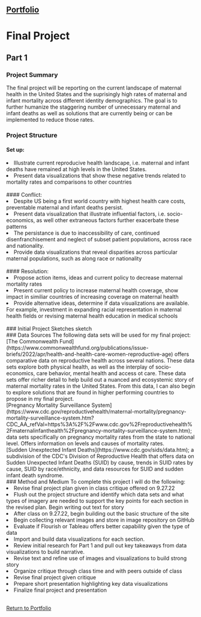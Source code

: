 ## [Portfolio](https://svp893.github.io/Philip-Portfolio/)

# Final Project<br>
## Part 1
### Project Summary
The final project will be reporting on the current landscape of maternal health in the United States and the suprisingly high rates of maternal and infant mortality across different identity demographics. The goal is to further humanize the staggering number of unnecessary maternal and infant deaths as well as solutions that are currently being or can be implemented to reduce those rates.<br>
### Project Structure
#### Set up: 
<li>Illustrate current reproducive health landscape, i.e. maternal and infant deaths have remained at high levels in the United States.</li>
<li> Present data visualizations that show these negative trends related to mortality rates and comparisons to other countries </li>
<br>
#### Conflict: 
<li> Despite US being a first world country with highest health care costs, preventable maternal and infant deaths persist. </li>
<li> Present data visualization that illustrate influential factors, i.e. socio-economics, as well other extraneous factors further exacerbate these patterns
<li> The persistance is due to inaccessibility of care, continued disenfranchisement and neglect of subset patient populations, across race and nationality. </li>
<li> Provide data visualizations that reveal disparities across particular maternal populations, such as along race or nationality </li>
<br>
#### Resolution:
<li> Propose action items, ideas and current policy to decrease maternal mortality rates </li>
<li> Present current policy to increase maternal health coverage, show impact in similiar countries of increasing coverage on maternal health </li>
<li> Provide alternative ideas, determine if data visualizations are available. For example, investment in expanding racial representation in maternal health fields or revising maternal health education in medical schools </li>
<br>
### Initial Project Sketches
sketch
<br>
### Data Sources
The following data sets will be used for my final project:
<br>
[The Commonwealth Fund](https://www.commonwealthfund.org/publications/issue-briefs/2022/apr/health-and-health-care-women-reproductive-age)
offers comparative data on reproductive health across several nations. These data sets explore both physical health, as well as the interplay of socio-economics, care behavior, mental health and access ot care. These data sets offer richer detail to help build out a nuanced and ecosystemic story of maternal mortality rates in the United States. From this data, I can also begin to explore solutions that are found in higher performing countries to propose in my final project.  
<br>
[Pregnancy Mortality Surveillance System](https://www.cdc.gov/reproductivehealth/maternal-mortality/pregnancy-mortality-surveillance-system.htm?CDC_AA_refVal=https%3A%2F%2Fwww.cdc.gov%2Freproductivehealth%2Fmaternalinfanthealth%2Fpregnancy-mortality-surveillance-system.htm); data sets specifically on pregnancy mortality rates from the state to national level. Offers information on levels and causes of mortality rates.
<br>
[Sudden Unexptected Infant Deaths](https://www.cdc.gov/sids/data.htm); a subdivision of the CDC's Division of Reproductive Health that offers data on Sudden Unexpected Infant Deaths (SUID) by cause, trends in SUID rates by cause, SUID by race/ethnicity, and data resources for SUID and sudden infant death syndrome.
<br>
### Method and Medium
To complete this project I will do the following:<br>
<li> Revise final project plan given in class critique offered on 9.27.22 </li>
<li>Flush out the project structure and identify which data sets and what types of imagery are needed to support the key points for each section in the revised plan. Begin writing out text for story </li>
<li> After class on 9.27.22, begin building out the basic structure of the site </li>
<li> Begin collecting relevant images and store in image repository on GitHub </li>
<li> Evaluate if Flourish or Tableau offers better capability given the type of data </li>
<li> Import and build data visualizations for each section. </li>
<li> Review initial research for Part 1 and pull out key takeaways from data visualizations to build narrative. </li>
<li> Revise text and refine use of images and visualizations to build strong story </li>
<li> Organize critique through class time and with peers outside of class </li>
<li> Revise final project given critique </li>
<li> Prepare short presentation highlighting key data visualizations </li>
<li> Finalize final project and presentation </li>
<br>

 [Return to Portfolio](https://svp893.github.io/Philip-Portfolio/)
